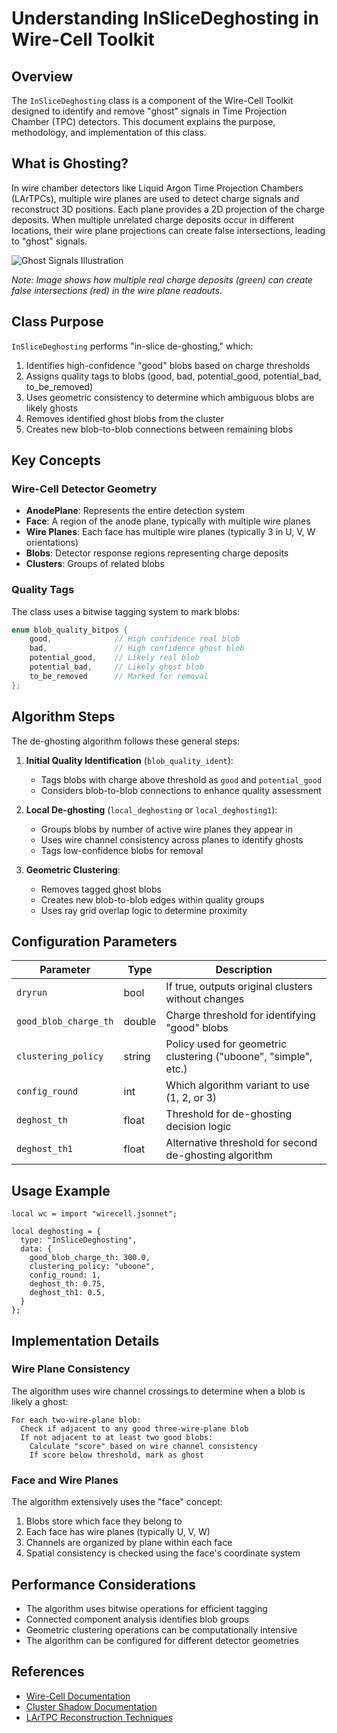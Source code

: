 # Understanding InSliceDeghosting in Wire-Cell Toolkit

## Overview

The `InSliceDeghosting` class is a component of the Wire-Cell Toolkit designed to identify and remove "ghost" signals in Time Projection Chamber (TPC) detectors. This document explains the purpose, methodology, and implementation of this class.

## What is Ghosting?

In wire chamber detectors like Liquid Argon Time Projection Chambers (LArTPCs), multiple wire planes are used to detect charge signals and reconstruct 3D positions. Each plane provides a 2D projection of the charge deposits. When multiple unrelated charge deposits occur in different locations, their wire plane projections can create false intersections, leading to "ghost" signals.

![Ghost Signals Illustration](https://raw.githubusercontent.com/WireCell/wire-cell-graphics/master/ghosting.png)

*Note: Image shows how multiple real charge deposits (green) can create false intersections (red) in the wire plane readouts.*

## Class Purpose

`InSliceDeghosting` performs "in-slice de-ghosting," which:

1. Identifies high-confidence "good" blobs based on charge thresholds
2. Assigns quality tags to blobs (good, bad, potential_good, potential_bad, to_be_removed)
3. Uses geometric consistency to determine which ambiguous blobs are likely ghosts
4. Removes identified ghost blobs from the cluster
5. Creates new blob-to-blob connections between remaining blobs

## Key Concepts

### Wire-Cell Detector Geometry

- **AnodePlane**: Represents the entire detection system
- **Face**: A region of the anode plane, typically with multiple wire planes
- **Wire Planes**: Each face has multiple wire planes (typically 3 in U, V, W orientations)
- **Blobs**: Detector response regions representing charge deposits
- **Clusters**: Groups of related blobs

### Quality Tags

The class uses a bitwise tagging system to mark blobs:

```cpp
enum blob_quality_bitpos {
    good,              // High confidence real blob
    bad,               // High confidence ghost blob
    potential_good,    // Likely real blob
    potential_bad,     // Likely ghost blob
    to_be_removed      // Marked for removal
};
```

## Algorithm Steps

The de-ghosting algorithm follows these general steps:

1. **Initial Quality Identification** (`blob_quality_ident`):
   - Tags blobs with charge above threshold as `good` and `potential_good`
   - Considers blob-to-blob connections to enhance quality assessment

2. **Local De-ghosting** (`local_deghosting` or `local_deghosting1`):
   - Groups blobs by number of active wire planes they appear in
   - Uses wire channel consistency across planes to identify ghosts
   - Tags low-confidence blobs for removal

3. **Geometric Clustering**:
   - Removes tagged ghost blobs
   - Creates new blob-to-blob edges within quality groups
   - Uses ray grid overlap logic to determine proximity

## Configuration Parameters

| Parameter | Type | Description |
|-----------|------|-------------|
| `dryrun` | bool | If true, outputs original clusters without changes |
| `good_blob_charge_th` | double | Charge threshold for identifying "good" blobs |
| `clustering_policy` | string | Policy used for geometric clustering ("uboone", "simple", etc.) |
| `config_round` | int | Which algorithm variant to use (1, 2, or 3) |
| `deghost_th` | float | Threshold for de-ghosting decision logic |
| `deghost_th1` | float | Alternative threshold for second de-ghosting algorithm |

## Usage Example

```jsonnet
local wc = import "wirecell.jsonnet";

local deghosting = {
  type: "InSliceDeghosting",
  data: {
    good_blob_charge_th: 300.0,
    clustering_policy: "uboone",
    config_round: 1,
    deghost_th: 0.75,
    deghost_th1: 0.5,
  }
};
```

## Implementation Details

### Wire Plane Consistency

The algorithm uses wire channel crossings to determine when a blob is likely a ghost:

```
For each two-wire-plane blob:
  Check if adjacent to any good three-wire-plane blob
  If not adjacent to at least two good blobs:
    Calculate "score" based on wire channel consistency
    If score below threshold, mark as ghost
```

### Face and Wire Planes

The algorithm extensively uses the "face" concept:

1. Blobs store which face they belong to
2. Each face has wire planes (typically U, V, W)
3. Channels are organized by plane within each face
4. Spatial consistency is checked using the face's coordinate system

## Performance Considerations

- The algorithm uses bitwise operations for efficient tagging
- Connected component analysis identifies blob groups
- Geometric clustering operations can be computationally intensive
- The algorithm can be configured for different detector geometries

## References

- [Wire-Cell Documentation](https://wirecell.github.io/)
- [Cluster Shadow Documentation](https://github.com/wirecell/wire-cell-toolkit/blob/master/aux/docs/cluster-shadow.org)
- [LArTPC Reconstruction Techniques](https://arxiv.org/abs/1804.02583)